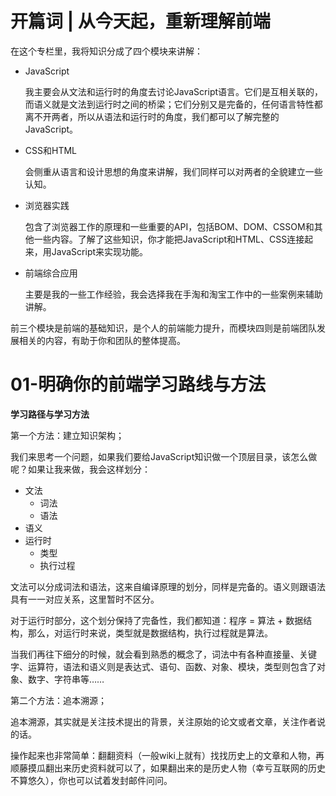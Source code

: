 # 开篇词 | 从今天起，重新理解前端

在这个专栏里，我将知识分成了四个模块来讲解：

- JavaScript

  我主要会从文法和运行时的角度去讨论JavaScript语言。它们是互相关联的，而语义就是文法到运行时之间的桥梁；它们分别又是完备的，任何语言特性都离不开两者，所以从语法和运行时的角度，我们都可以了解完整的JavaScript。

- CSS和HTML

  会侧重从语言和设计思想的角度来讲解，我们同样可以对两者的全貌建立一些认知。

- 浏览器实践

  包含了浏览器工作的原理和一些重要的API，包括BOM、DOM、CSSOM和其他一些内容。了解了这些知识，你才能把JavaScript和HTML、CSS连接起来，用JavaScript来实现功能。

- 前端综合应用

  主要是我的一些工作经验，我会选择我在手淘和淘宝工作中的一些案例来辅助讲解。

前三个模块是前端的基础知识，是个人的前端能力提升，而模块四则是前端团队发展相关的内容，有助于你和团队的整体提高。

# 01-明确你的前端学习路线与方法

**学习路径与学习方法**

第一个方法：建立知识架构；

我们来思考一个问题，如果我们要给JavaScript知识做一个顶层目录，该怎么做呢？如果让我来做，我会这样划分：

- 文法
  - 词法
  - 语法
- 语义
- 运行时
  - 类型
  - 执行过程

文法可以分成词法和语法，这来自编译原理的划分，同样是完备的。语义则跟语法具有一一对应关系，这里暂时不区分。

对于运行时部分，这个划分保持了完备性，我们都知道：程序 = 算法 + 数据结构，那么，对运行时来说，类型就是数据结构，执行过程就是算法。

当我们再往下细分的时候，就会看到熟悉的概念了，词法中有各种直接量、关键字、运算符，语法和语义则是表达式、语句、函数、对象、模块，类型则包含了对象、数字、字符串等……

第二个方法：追本溯源；

追本溯源，其实就是关注技术提出的背景，关注原始的论文或者文章，关注作者说的话。

操作起来也非常简单：翻翻资料（一般wiki上就有）找找历史上的文章和人物，再顺藤摸瓜翻出来历史资料就可以了，如果翻出来的是历史人物（幸亏互联网的历史不算悠久），你也可以试着发封邮件问问。



















